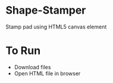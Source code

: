 # Shape-Stamper
Stamp pad using HTML5 canvas element

# To Run
* Download files
* Open HTML file in browser
